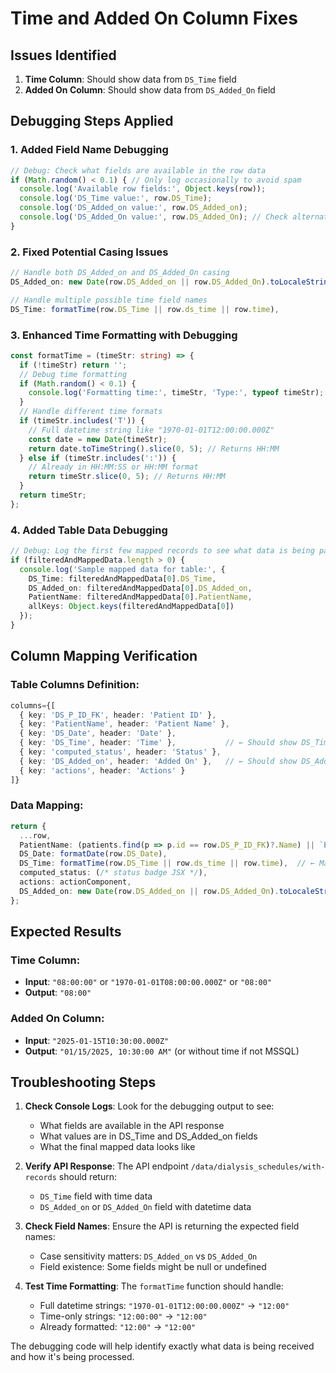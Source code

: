 # Time and Added On Column Fixes

## Issues Identified
1. **Time Column**: Should show data from `DS_Time` field
2. **Added On Column**: Should show data from `DS_Added_On` field

## Debugging Steps Applied

### 1. Added Field Name Debugging
```typescript
// Debug: Check what fields are available in the row data
if (Math.random() < 0.1) { // Only log occasionally to avoid spam
  console.log('Available row fields:', Object.keys(row));
  console.log('DS_Time value:', row.DS_Time);
  console.log('DS_Added_on value:', row.DS_Added_on);
  console.log('DS_Added_On value:', row.DS_Added_On); // Check alternative casing
}
```

### 2. Fixed Potential Casing Issues
```typescript
// Handle both DS_Added_on and DS_Added_On casing
DS_Added_on: new Date(row.DS_Added_on || row.DS_Added_On).toLocaleString(...)

// Handle multiple possible time field names
DS_Time: formatTime(row.DS_Time || row.ds_time || row.time),
```

### 3. Enhanced Time Formatting with Debugging
```typescript
const formatTime = (timeStr: string) => {
  if (!timeStr) return '';
  // Debug time formatting
  if (Math.random() < 0.1) {
    console.log('Formatting time:', timeStr, 'Type:', typeof timeStr);
  }
  // Handle different time formats
  if (timeStr.includes('T')) {
    // Full datetime string like "1970-01-01T12:00:00.000Z"
    const date = new Date(timeStr);
    return date.toTimeString().slice(0, 5); // Returns HH:MM
  } else if (timeStr.includes(':')) {
    // Already in HH:MM:SS or HH:MM format
    return timeStr.slice(0, 5); // Returns HH:MM
  }
  return timeStr;
};
```

### 4. Added Table Data Debugging
```typescript
// Debug: Log the first few mapped records to see what data is being passed to the table
if (filteredAndMappedData.length > 0) {
  console.log('Sample mapped data for table:', {
    DS_Time: filteredAndMappedData[0].DS_Time,
    DS_Added_on: filteredAndMappedData[0].DS_Added_on,
    PatientName: filteredAndMappedData[0].PatientName,
    allKeys: Object.keys(filteredAndMappedData[0])
  });
}
```

## Column Mapping Verification

### Table Columns Definition:
```typescript
columns={[
  { key: 'DS_P_ID_FK', header: 'Patient ID' },
  { key: 'PatientName', header: 'Patient Name' },
  { key: 'DS_Date', header: 'Date' },
  { key: 'DS_Time', header: 'Time' },           // ← Should show DS_Time
  { key: 'computed_status', header: 'Status' },
  { key: 'DS_Added_on', header: 'Added On' },   // ← Should show DS_Added_on
  { key: 'actions', header: 'Actions' }
]}
```

### Data Mapping:
```typescript
return {
  ...row,
  PatientName: (patients.find(p => p.id == row.DS_P_ID_FK)?.Name) || `Patient ${row.DS_P_ID_FK}`,
  DS_Date: formatDate(row.DS_Date),
  DS_Time: formatTime(row.DS_Time || row.ds_time || row.time),  // ← Maps to Time column
  computed_status: (/* status badge JSX */),
  actions: actionComponent,
  DS_Added_on: new Date(row.DS_Added_on || row.DS_Added_On).toLocaleString(...), // ← Maps to Added On column
};
```

## Expected Results

### Time Column:
- **Input**: `"08:00:00"` or `"1970-01-01T08:00:00.000Z"` or `"08:00"`
- **Output**: `"08:00"`

### Added On Column:
- **Input**: `"2025-01-15T10:30:00.000Z"`
- **Output**: `"01/15/2025, 10:30:00 AM"` (or without time if not MSSQL)

## Troubleshooting Steps

1. **Check Console Logs**: Look for the debugging output to see:
   - What fields are available in the API response
   - What values are in DS_Time and DS_Added_on fields
   - What the final mapped data looks like

2. **Verify API Response**: The API endpoint `/data/dialysis_schedules/with-records` should return:
   - `DS_Time` field with time data
   - `DS_Added_on` or `DS_Added_On` field with datetime data

3. **Check Field Names**: Ensure the API is returning the expected field names:
   - Case sensitivity matters: `DS_Added_on` vs `DS_Added_On`
   - Field existence: Some fields might be null or undefined

4. **Test Time Formatting**: The `formatTime` function should handle:
   - Full datetime strings: `"1970-01-01T12:00:00.000Z"` → `"12:00"`
   - Time-only strings: `"12:00:00"` → `"12:00"`
   - Already formatted: `"12:00"` → `"12:00"`

The debugging code will help identify exactly what data is being received and how it's being processed.